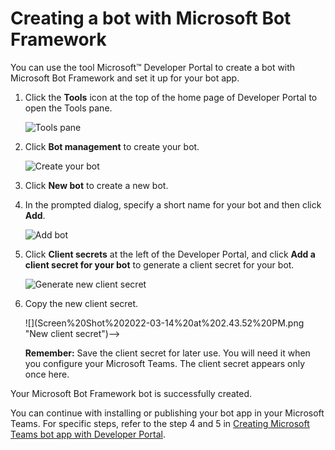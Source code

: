 # Creating a bot with Microsoft Bot Framework

You can use the tool Microsoft™ Developer Portal to create a bot with Microsoft Bot Framework and set it up for your bot app.

1.  Click the **Tools** icon at the top of the home page of Developer Portal to open the Tools pane.

    ![Tools pane](pathname:///v2.5.x/images/zowe-chat/teams_tool_pane.png " Tools pane")

2.  Click **Bot management** to create your bot.

    ![Create your bot](pathname:///v2.5.x/images/zowe-chat/teams_bot_management.png "Create your bot")

3.  Click **New bot** to create a new bot.

4.  In the prompted dialog, specify a short name for your bot and then click **Add**.

    ![](pathname:///v2.5.x/images/zowe-chat/teams_bot_name.png "Add bot")

5.  Click **Client secrets** at the left of the Developer Portal, and click **Add a client secret for your bot** to generate a client secret for your bot.

    ![Generate new client secret](pathname:///v2.5.x/images/zowe-chat/teams_secret.png "Generate new client secret")

6.  Copy the new client secret.

    <!-->![](Screen%20Shot%202022-03-14%20at%202.43.52%20PM.png "New client secret")-->

    **Remember:** Save the client secret for later use. You will need it when you configure your Microsoft Teams. The client secret appears only once here.


Your Microsoft Bot Framework bot is successfully created.

You can continue with installing or publishing your bot app in your Microsoft Teams. For specific steps, refer to the step 4 and 5 in [Creating Microsoft Teams bot app with Developer Portal](chat_prerequisite_teams_create_app_developer_portal.md).